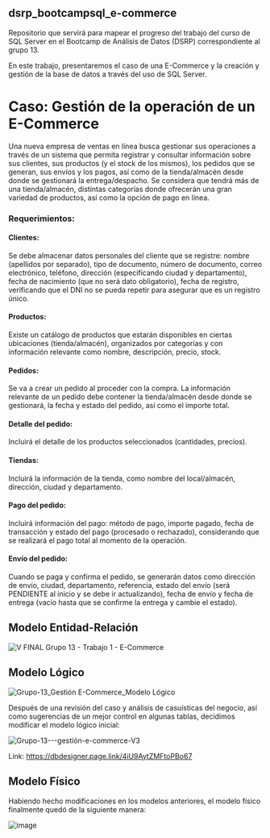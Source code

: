 ## dsrp_bootcampsql_e-commerce
Repositorio que servirá para mapear el progreso del trabajo del curso de SQL Server en el Bootcamp de Análisis de Datos (DSRP) correspondiente al grupo 13.

En este trabajo, presentaremos el caso de una E-Commerce y la creación y gestión de la base de datos a través del uso de SQL Server.

# Caso: Gestión de la operación de un E-Commerce

Una nueva empresa de ventas en línea busca gestionar sus operaciones a través de un sistema que permita registrar y consultar información sobre sus clientes, sus productos (y el stock de los mismos), los pedidos que se generan, sus envíos y los pagos, así como de la tienda/almacén desde donde se gestionará la entrega/despacho. Se considera que tendrá más de una tienda/almacén, distintas categorías donde ofrecerán una gran variedad de productos, así como la opción de pago en línea.

### Requerimientos:

#### Clientes:
Se debe almacenar datos personales del cliente que se registre: nombre (apellidos por separado), tipo de documento, número de documento, correo electrónico, teléfono, dirección (especificando ciudad y departamento), fecha de nacimiento (que no será dato obligatorio), fecha de registro, verificando que el DNI no se pueda repetir para asegurar que es un registro único.

#### Productos:
Existe un catálogo de productos que estarán disponibles en ciertas ubicaciones (tienda/almacén), organizados por categorías y con información relevante como nombre, descripción, precio, stock.

#### Pedidos:
Se va a crear un pedido al proceder con la compra. La información relevante de un pedido debe contener la tienda/almacén desde donde se gestionará, la fecha y estado del pedido, así como el importe total.

#### Detalle del pedido:
Incluirá el detalle de los productos seleccionados (cantidades, precios).

#### Tiendas:
Incluirá la información de la tienda, como nombre del local/almacén, dirección, ciudad y departamento.

#### Pago del pedido:
Incluirá información del pago: método de pago, importe pagado, fecha de transacción y estado del pago (procesado o rechazado), considerando que se realizará el pago total al momento de la operación.

#### Envío del pedido:
Cuando se paga y confirma el pedido, se generarán datos como dirección de envío, ciudad, departamento, referencia, estado del envío (será PENDIENTE al inicio y se debe ir actualizando), fecha de envío y fecha de entrega (vacío hasta que se confirme la entrega y cambie el estado).

## Modelo Entidad-Relación

![V  FINAL  Grupo 13 - Trabajo 1 - E-Commerce](https://github.com/user-attachments/assets/1aba3a4e-23bd-4bf5-9ee8-0906aee615fc)


## Modelo Lógico

![Grupo-13_Gestión E-Commerce_Modelo Lógico](https://github.com/user-attachments/assets/8d2fbc77-134a-4c62-b565-9a8f44328b28)

Después de una revisión del caso y análisis de casuísticas del negocio, así como sugerencias de un mejor control en algunas tablas, decidimos modificar el modelo lógico inicial:

![Grupo-13---gestión-e-commerce-V3](https://github.com/user-attachments/assets/0e13bd3e-4b5b-4bf4-a9ca-112e666205e1)

Link: https://dbdesigner.page.link/4iU9AytZMFtoPBo67

## Modelo Físico

Habiendo hecho modificaciones en los modelos anteriores, el modelo físico finalmente quedó de la siguiente manera:

![image](https://github.com/user-attachments/assets/e5173863-f666-4a17-a16b-5083583627ee)
